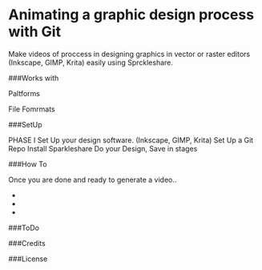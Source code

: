 # Animating a graphic design process with Git

Make videos of proccess in designing graphics in vector or raster editors (Inkscape, GIMP, Krita) easily using Sprckleshare. 


###Works with

Paltforms

File Fomrmats

###SetUp

PHASE I
Set Up your design software. (Inkscape, GIMP, Krita)
Set Up a Git Repo
Install Sparkleshare
Do your Design, Save in stages

###How To

Once you are done and ready to generate a video..

  -  
  - 
  - 



###ToDo


###Credits


###License 
